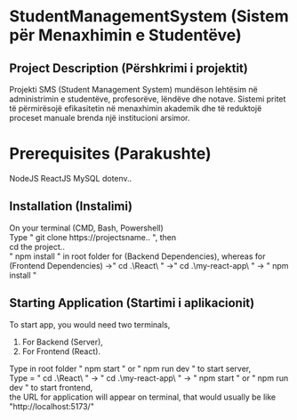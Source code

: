 # StudentManagementSystem (Sistem për Menaxhimin e Studentëve)

## Project Description (Përshkrimi i projektit)
Projekti SMS (Student Management System) mundëson lehtësim në administrimin e studentëve, profesorëve, lëndëve dhe notave. Sistemi pritet të përmirësojë efikasitetin në menaxhimin akademik dhe të reduktojë proceset manuale brenda një institucioni arsimor.

# Prerequisites (Parakushte)
NodeJS
ReactJS
MySQL
dotenv..

## Installation (Instalimi)
On your terminal (CMD, Bash, Powershell) <br>
Type " git clone https://projectsname.. ", then <br>
cd the project.. <br>
" npm install " in root folder for (Backend Dependencies), whereas for  <br>
(Frontend Dependencies) ->" cd .\React\ " ->" cd .\my-react-app\ " -> " npm install " <br>

## Starting Application (Startimi i aplikacionit) 
To start app, you would need two terminals,
1. For Backend (Server),
2. For Frontend (React).

Type in root folder " npm start " or " npm run dev " to start server, <br>
Type = " cd .\React\ " -> " cd .\my-react-app\ " -> " npm start " or " npm run dev " to start frontend, <br> the URL for application will appear on terminal, that would usually be like "http://localhost:5173/"



